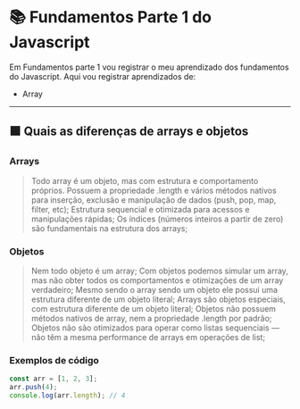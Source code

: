 # 📚 Fundamentos Parte 1 do Javascript

Em Fundamentos parte 1 vou registrar o meu aprendizado dos fundamentos do Javascript. 
Aqui vou registrar aprendizados de:
* Array
---
## 🟩 Quais as diferenças de arrays e objetos

### Arrays
> Todo array é um objeto, mas com estrutura e comportamento próprios.
> Possuem a propriedade .length e vários métodos nativos para inserção, exclusão e manipulação de dados (push, pop, map, filter, etc);
> Estrutura sequencial e otimizada para acessos e manipulações rápidas;
> Os índices (números inteiros a partir de zero) são fundamentais na estrutura dos arrays;

### Objetos
> Nem todo objeto é um array;
> Com objetos podemos simular um array, mas não obter todos os comportamentos e otimizações de um array verdadeiro;
> Mesmo sendo o array sendo um objeto ele possui uma estrutura diferente de um objeto literal;
> Arrays são objetos especiais, com estrutura diferente de um objeto literal;
> Objetos não possuem métodos nativos de array, nem a propriedade .length por padrão;
> Objetos não são otimizados para operar como listas sequenciais — não têm a mesma performance de arrays em operações de list;

### Exemplos de código

```js
const arr = [1, 2, 3];
arr.push(4);
console.log(arr.length); // 4
